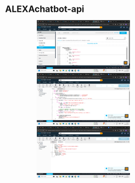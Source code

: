 # ALEXAchatbot-api
<p align="center">
  <img src="https://github.com/gouravanand662/pics/blob/main/Screenshot%20(174).png?raw=true" width="300"/>
  <img src="https://github.com/gouravanand662/pics/blob/main/Screenshot%20(175).png?raw=true" width="300"/>
  <img src="https://github.com/gouravanand662/pics/blob/main/Screenshot%20(176).png?raw=true" width="300"/>
</p>
